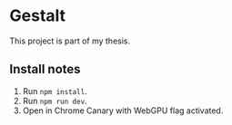 # Gestalt

This project is part of my thesis.

## Install notes

1. Run `npm install`.
2. Run `npm run dev`.
3. Open in Chrome Canary with WebGPU flag activated.